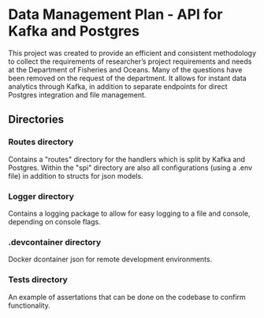 # Data Management Plan - API for Kafka and Postgres

This project was created to provide an efficient and consistent methodology to collect the requirements of researcher’s project requirements and needs at the Department of Fisheries and Oceans. Many of the questions have been removed on the request of the department. It allows for instant data analytics through Kafka, in addition to separate endpoints for direct Postgres integration and file management.

## Directories

### Routes directory
Contains a "routes" directory for the handlers which is split by Kafka and Postgres. Within the "spi" directory are also all configurations (using a .env file) in addition to structs for json models.

### Logger directory
Contains a logging package to allow for easy logging to a file and console, depending on console flags.

### .devcontainer directory

Docker dcontainer json for remote development environments.

### Tests directory

An example of assertations that can be done on the codebase to confirm functionality.
